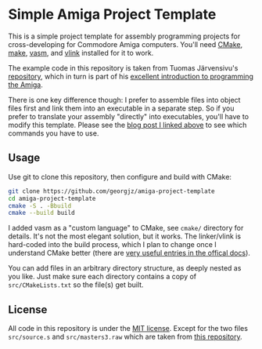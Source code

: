 # Simple Amiga Project Template

This is a simple project template for assembly programming projects for cross-developing for Commodore Amiga computers. You'll need [CMake][7], [make][3], [vasm][1], and [vlink][2] installed for it to work.

The example code in this repository is taken from Tuomas Järvensivu's [repository][4], which in turn is part of his [excellent introduction to programming the Amiga][5].

There is one key difference though: I prefer to assemble files into object files first and link them into an executable in a separate step. So if you prefer to translate your assembly "directly" into executables, you'll have to modify this template. Please see the [blog post I linked above][5] to see which commands you have to use.

## Usage

Use git to clone this repository, then configure and build with CMake:

```bash
git clone https://github.com/georgjz/amiga-project-template
cd amiga-project-template
cmake -S . -Bbuild
cmake --build build
```

I added vasm as a "custom language" to CMake, see `cmake/` directory for details. It's not the most elegant solution, but it works. The linker/vlink is hard-coded into the build process, which I plan to change once I understand CMake better (there are [very useful entries in the offical docs](https://cmake.org/cmake/help/v3.18/variable/CMAKE_LANG_LINK_EXECUTABLE.html)).

You can add files in an arbitrary directory structure, as deeply nested as you like. Just make sure each directory contains a copy of `src/CMakeLists.txt` so the file(s) get built.

## License

All code in this repository is under the [MIT license][6]. Except for the two files `src/source.s` and `src/masters3.raw` which are taken from [this repository][4].

[1]: http://sun.hasenbraten.de/vasm/
[2]: http://sun.hasenbraten.de/vlink/
[3]: https://www.gnu.org/software/make/
[4]: https://github.com/uhef/amiga-assembly-crashcourse
[5]: https://www.reaktor.com/blog/crash-course-to-amiga-assembly-programming/
[6]: https://opensource.org/licenses/MIT
[7]: https://cmake.org
